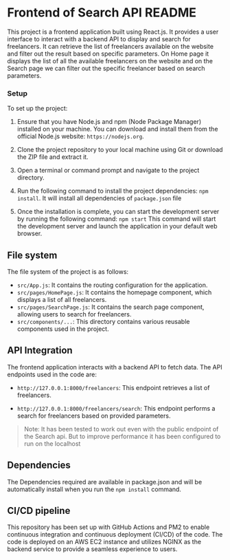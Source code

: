 # Frontend of Search API README

This project is a frontend application built using React.js. It provides a user interface to interact with a backend API to display and search for freelancers. It can retrieve the list of freelancers available on the website and filter out the result based on specific parameters. On Home page it displays the list of all the available freelancers on the website and on the Search page we can filter out the specific freelancer based on search parameters.

### Setup

To set up the project:
1. Ensure that you have Node.js and npm (Node Package Manager) installed on your machine. You can download and install them from the official Node.js website: `https://nodejs.org`.

2. Clone the project repository to your local machine using Git or download the ZIP file and extract it.

3. Open a terminal or command prompt and navigate to the project directory.

4. Run the following command to install the project dependencies: `npm install`.
It will install all dependencies of `package.json` file

5. Once the installation is complete, you can start the development server by running the following command: `npm start`
This command will start the development server and launch the application in your default web browser.

## File system

The file system of the project is as follows:
* `src/App.js`: It contains the routing configuration for the application. 
* `src/pages/HomePage.js`: It contains the homepage component, which displays a list of all freelancers.
* `src/pages/SearchPage.js`: It contains the search page component, allowing users to search for freelancers.
* `src/components/...`: This directory contains various reusable components used in the project.

## API Integration

The frontend application interacts with a backend API to fetch data. The API endpoints used in the code are:

* `http://127.0.0.1:8000/freelancers`: This endpoint retrieves a list of freelancers.

* `http://127.0.0.1:8000/freelancers/search`: This endpoint performs a search for freelancers based on provided parameters.

> Note: It has been tested to work out even with the public endpoint of the Search api. But to improve performance it has been configured to run on the localhost

## Dependencies

The Dependencies required are available in package.json and will be automatically install when you run the `npm install` command.

## CI/CD pipeline

This repository has been set up with GitHub Actions and PM2 to enable continuous integration and continuous deployment (CI/CD) of the code. The code is deployed on an AWS EC2 instance and utilizes NGINX as the backend service to provide a seamless experience to users.